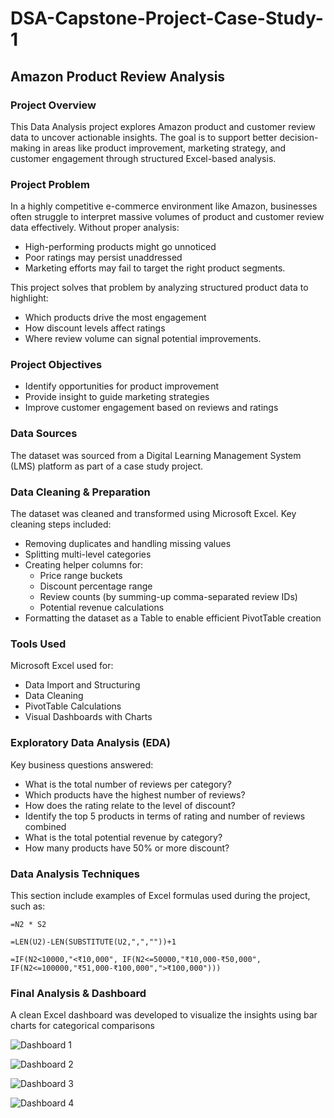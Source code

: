 # DSA-Capstone-Project-Case-Study-1

## Amazon Product Review Analysis

### Project Overview

This Data Analysis project explores Amazon product and customer review data to uncover actionable insights. The goal is to support better decision-making in areas like product improvement, marketing strategy, and customer engagement through structured Excel-based analysis.

### Project Problem

In a highly competitive e-commerce environment like Amazon, businesses often struggle to interpret massive volumes of product and customer review data effectively. Without proper analysis:

- High-performing products might go unnoticed
- Poor ratings may persist unaddressed
- Marketing efforts may fail to target the right product segments.

This project solves that problem by analyzing structured product data to highlight:

- Which products drive the most engagement
- How discount levels affect ratings
- Where review volume can signal potential improvements.

### Project Objectives
- Identify opportunities for product improvement
- Provide insight to guide marketing strategies
- Improve customer engagement based on reviews and ratings

### Data Sources

The dataset was sourced from a Digital Learning Management System (LMS) platform as part of a case study project.

### Data Cleaning & Preparation

The dataset was cleaned and transformed using Microsoft Excel. Key cleaning steps included:
- Removing duplicates and handling missing values
- Splitting multi-level categories
- Creating helper columns for:
  - Price range buckets
  - Discount percentage range
  - Review counts (by summing-up comma-separated review IDs)
  - Potential revenue calculations
- Formatting the dataset as a Table to enable efficient PivotTable creation

### Tools Used
Microsoft Excel used for:
- Data Import and Structuring
- Data Cleaning
- PivotTable Calculations
- Visual Dashboards with Charts

### Exploratory Data Analysis (EDA)

Key business questions answered:
- What is the total number of reviews per category?
- Which products have the highest number of reviews?
- How does the rating relate to the level of discount?
- Identify the top 5 products in terms of rating and number of reviews combined
- What is the total potential revenue by category?
- How many products have 50% or more discount?

### Data Analysis Techniques

This section include examples of Excel formulas used during the project, such as:

``` Excel formulas
=N2 * S2

=LEN(U2)-LEN(SUBSTITUTE(U2,",",""))+1

=IF(N2<10000,"<₹10,000", IF(N2<=50000,"₹10,000-₹50,000", IF(N2<=100000,"₹51,000-₹100,000",">₹100,000")))
```

### Final Analysis & Dashboard

A clean Excel dashboard was developed to visualize the insights using bar charts for categorical comparisons

![Dashboard 1](https://github.com/user-attachments/assets/473e300a-fa54-4226-82a3-fb06fa9ce352)

![Dashboard 2](https://github.com/user-attachments/assets/abdde1fc-8fca-4ba2-b4e6-8fe5450a5f3a)

![Dashboard 3](https://github.com/user-attachments/assets/e47068ea-69da-406b-a9e8-7389e266804c)

![Dashboard 4](https://github.com/user-attachments/assets/0921ae6a-99a9-46f2-96d9-dcf2be084eff)







